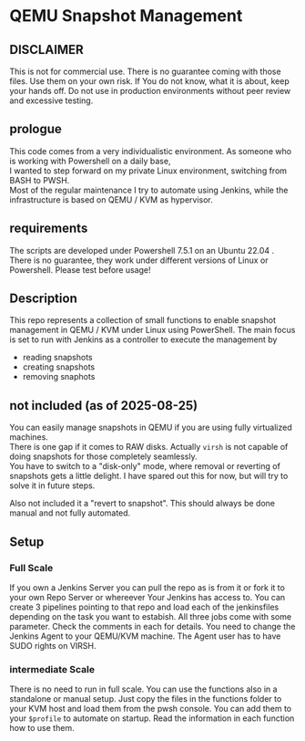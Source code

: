 # QEMU Snapshot Management

## DISCLAIMER

This is not for commercial use. There is no guarantee coming with those files. 
Use them on your own risk. If You do not know, what it is about, keep your hands off.
Do not use in production environments without peer review and excessive testing.

## prologue

This code comes from a very individualistic environment. As someone who is working with Powershell on a daily base,  
I wanted to step forward on my private Linux environment, switching from BASH to PWSH.  
Most of the regular maintenance I try to automate using Jenkins, while the infrastructure is based on QEMU / KVM as hypervisor.

## requirements

The scripts are developed under Powershell 7.5.1 on an Ubuntu 22.04 .
There is no guarantee, they work under different versions of Linux or Powershell.
Please test before usage!

## Description

This repo represents a collection of small functions to enable snapshot management in QEMU / KVM under Linux using PowerShell.
The main focus is set to run with Jenkins as a controller to execute the management by  
* reading snapshots
* creating snapshots
* removing snaphots

## not included (as of 2025-08-25)

You can easily manage snapshots in QEMU if you are using fully virtualized machines.  
There is one gap if it comes to RAW disks. Actually ```virsh``` is not capable of doing snapshots for those completely seamlessly.  
You have to switch to a "disk-only" mode, where removal or reverting of snapshots gets a little delight.
I have spared out this for now, but will try to solve it in future steps.

Also not included it a "revert to snapshot". This should always be done manual and not fully automated.

## Setup  

### Full Scale  

If you own a Jenkins Server you can pull the repo as is from it or fork it to your own Repo Server or whereever Your Jenkins has access to.
You can create 3 pipelines pointing to that repo and load each of the jenkinsfiles depending on the task you want to estabish.
All three jobs come with some parameter. Check the comments in each for details.
You need to change the Jenkins Agent to your QEMU/KVM machine. The Agent user has to have SUDO rights on VIRSH.

### intermediate Scale  

There is no need to run in full scale. You can use the functions also in a standalone or manual setup.
Just copy the files in the functions folder to your KVM host and load them from the pwsh console.
You can add them to your ```$profile``` to automate on startup.
Read the information in each function how to use them.


